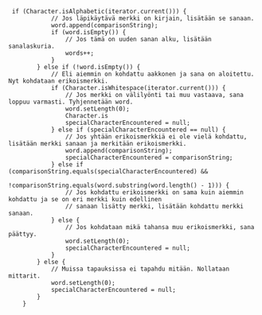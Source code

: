      if (Character.isAlphabetic(iterator.current())) {
                // Jos läpikäytävä merkki on kirjain, lisätään se sanaan.
                word.append(comparisonString);
                if (word.isEmpty()) {
                    // Jos tämä on uuden sanan alku, lisätään sanalaskuria.
                    words++;
                }
            } else if (!word.isEmpty()) {
                // Eli aiemmin on kohdattu aakkonen ja sana on aloitettu. Nyt kohdataan erikoismerkki.
                if (Character.isWhitespace(iterator.current())) {
                    // Jos merkki on välilyönti tai muu vastaava, sana loppuu varmasti. Tyhjennetään word.
                    word.setLength(0);
                    Character.is
                    specialCharacterEncountered = null;
                } else if (specialCharacterEncountered == null) {
                    // Jos yhtään erikoismerkkiä ei ole vielä kohdattu, lisätään merkki sanaan ja merkitään erikoismerkki.
                    word.append(comparisonString);
                    specialCharacterEncountered = comparisonString;
                } else if (comparisonString.equals(specialCharacterEncountered) &&
                        !comparisonString.equals(word.substring(word.length() - 1))) {
                    // Jos kohdattu erikoismerkki on sama kuin aiemmin kohdattu ja se on eri merkki kuin edellinen
                    // sanaan lisätty merkki, lisätään kohdattu merkki sanaan.
                } else {
                    // Jos kohdataan mikä tahansa muu erikoismerkki, sana päättyy.
                    word.setLength(0);
                    specialCharacterEncountered = null;
                }
            } else {
                // Muissa tapauksissa ei tapahdu mitään. Nollataan mittarit.
                word.setLength(0);
                specialCharacterEncountered = null;
            }
        }
